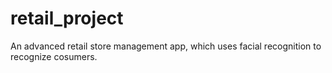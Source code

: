 # retail_project
An advanced retail store management app, which uses facial recognition to recognize cosumers.
